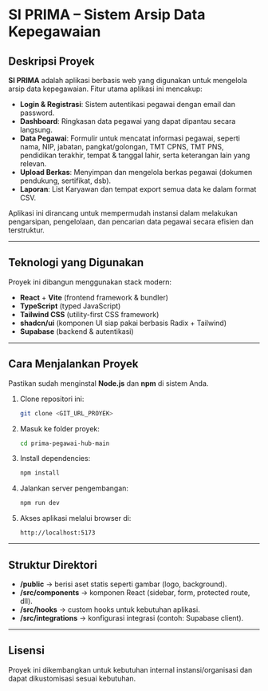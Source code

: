 # SI PRIMA – Sistem Arsip Data Kepegawaian

## Deskripsi Proyek

**SI PRIMA** adalah aplikasi berbasis web yang digunakan untuk mengelola arsip data kepegawaian.
Fitur utama aplikasi ini mencakup:

* **Login & Registrasi**: Sistem autentikasi pegawai dengan email dan password.
* **Dashboard**: Ringkasan data pegawai yang dapat dipantau secara langsung.
* **Data Pegawai**: Formulir untuk mencatat informasi pegawai, seperti nama, NIP, jabatan, pangkat/golongan, TMT CPNS, TMT PNS, pendidikan terakhir, tempat & tanggal lahir, serta keterangan lain yang relevan.
* **Upload Berkas**: Menyimpan dan mengelola berkas pegawai (dokumen pendukung, sertifikat, dsb).
* **Laporan**: List Karyawan dan tempat export semua data ke dalam format CSV.


Aplikasi ini dirancang untuk mempermudah instansi dalam melakukan pengarsipan, pengelolaan, dan pencarian data pegawai secara efisien dan terstruktur.

---

## Teknologi yang Digunakan

Proyek ini dibangun menggunakan stack modern:

* **React** + **Vite** (frontend framework & bundler)
* **TypeScript** (typed JavaScript)
* **Tailwind CSS** (utility-first CSS framework)
* **shadcn/ui** (komponen UI siap pakai berbasis Radix + Tailwind)
* **Supabase** (backend & autentikasi)

---

## Cara Menjalankan Proyek

Pastikan sudah menginstal **Node.js** dan **npm** di sistem Anda.

1. Clone repositori ini:

   ```sh
   git clone <GIT_URL_PROYEK>
   ```

2. Masuk ke folder proyek:

   ```sh
   cd prima-pegawai-hub-main
   ```

3. Install dependencies:

   ```sh
   npm install
   ```

4. Jalankan server pengembangan:

   ```sh
   npm run dev
   ```

5. Akses aplikasi melalui browser di:

   ```
   http://localhost:5173
   ```

---

## Struktur Direktori

* **/public** → berisi aset statis seperti gambar (logo, background).
* **/src/components** → komponen React (sidebar, form, protected route, dll).
* **/src/hooks** → custom hooks untuk kebutuhan aplikasi.
* **/src/integrations** → konfigurasi integrasi (contoh: Supabase client).

---


## Lisensi

Proyek ini dikembangkan untuk kebutuhan internal instansi/organisasi dan dapat dikustomisasi sesuai kebutuhan.
